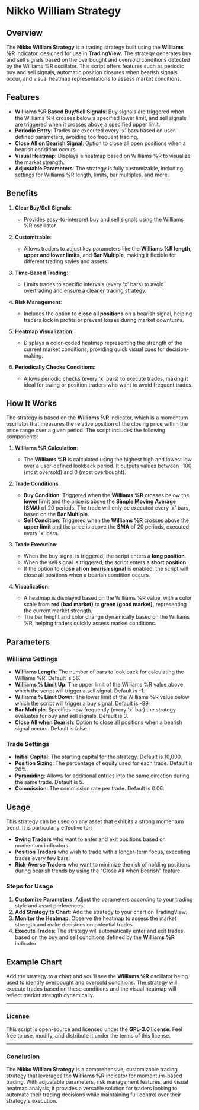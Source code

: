 # Nikko William Strategy

## Overview

The **Nikko William Strategy** is a trading strategy built using the **Williams %R** indicator, designed for use in **TradingView**. The strategy generates buy and sell signals based on the overbought and oversold conditions detected by the Williams %R oscillator. This script offers features such as periodic buy and sell signals, automatic position closures when bearish signals occur, and visual heatmap representations to assess market conditions.

## Features

- **Williams %R Based Buy/Sell Signals**: Buy signals are triggered when the Williams %R crosses below a specified lower limit, and sell signals are triggered when it crosses above a specified upper limit.
- **Periodic Entry**: Trades are executed every 'x' bars based on user-defined parameters, avoiding too frequent trading.
- **Close All on Bearish Signal**: Option to close all open positions when a bearish condition occurs.
- **Visual Heatmap**: Displays a heatmap based on Williams %R to visualize the market strength.
- **Adjustable Parameters**: The strategy is fully customizable, including settings for Williams %R length, limits, bar multiples, and more.

## Benefits

1. **Clear Buy/Sell Signals**: 
   - Provides easy-to-interpret buy and sell signals using the Williams %R oscillator.
   
2. **Customizable**: 
   - Allows traders to adjust key parameters like the **Williams %R length**, **upper and lower limits**, and **Bar Multiple**, making it flexible for different trading styles and assets.
   
3. **Time-Based Trading**: 
   - Limits trades to specific intervals (every 'x' bars) to avoid overtrading and ensure a cleaner trading strategy.

4. **Risk Management**: 
   - Includes the option to **close all positions** on a bearish signal, helping traders lock in profits or prevent losses during market downturns.

5. **Heatmap Visualization**: 
   - Displays a color-coded heatmap representing the strength of the current market conditions, providing quick visual cues for decision-making.

6. **Periodically Checks Conditions**: 
   - Allows periodic checks (every 'x' bars) to execute trades, making it ideal for swing or position traders who want to avoid frequent trades.

## How It Works

The strategy is based on the **Williams %R** indicator, which is a momentum oscillator that measures the relative position of the closing price within the price range over a given period. The script includes the following components:

1. **Williams %R Calculation**:
   - The **Williams %R** is calculated using the highest high and lowest low over a user-defined lookback period. It outputs values between -100 (most oversold) and 0 (most overbought).

2. **Trade Conditions**:
   - **Buy Condition**: Triggered when the **Williams %R** crosses below the **lower limit** and the price is above the **Simple Moving Average (SMA)** of 20 periods. The trade will only be executed every 'x' bars, based on the **Bar Multiple**.
   - **Sell Condition**: Triggered when the **Williams %R** crosses above the **upper limit** and the price is above the **SMA** of 20 periods, executed every 'x' bars.

3. **Trade Execution**:
   - When the buy signal is triggered, the script enters a **long position**.
   - When the sell signal is triggered, the script enters a **short position**.
   - If the option to **close all on bearish signal** is enabled, the script will close all positions when a bearish condition occurs.

4. **Visualization**:
   - A heatmap is displayed based on the Williams %R value, with a color scale from **red (bad market)** to **green (good market)**, representing the current market strength.
   - The bar height and color change dynamically based on the Williams %R, helping traders quickly assess market conditions.

## Parameters

### Williams Settings
- **Williams Length**: The number of bars to look back for calculating the Williams %R. Default is 56.
- **Williams % Limit Up**: The upper limit of the Williams %R value above which the script will trigger a sell signal. Default is -1.
- **Williams % Limit Down**: The lower limit of the Williams %R value below which the script will trigger a buy signal. Default is -99.
- **Bar Multiple**: Specifies how frequently (every 'x' bar) the strategy evaluates for buy and sell signals. Default is 3.
- **Close All when Bearish**: Option to close all positions when a bearish signal occurs. Default is false.

### Trade Settings
- **Initial Capital**: The starting capital for the strategy. Default is 10,000.
- **Position Sizing**: The percentage of equity used for each trade. Default is 20%.
- **Pyramiding**: Allows for additional entries into the same direction during the same trade. Default is 5.
- **Commission**: The commission rate per trade. Default is 0.06.

## Usage

This strategy can be used on any asset that exhibits a strong momentum trend. It is particularly effective for:

- **Swing Traders** who want to enter and exit positions based on momentum indicators.
- **Position Traders** who wish to trade with a longer-term focus, executing trades every few bars.
- **Risk-Averse Traders** who want to minimize the risk of holding positions during bearish trends by using the "Close All when Bearish" feature.

### Steps for Usage

1. **Customize Parameters**: Adjust the parameters according to your trading style and asset preferences.
2. **Add Strategy to Chart**: Add the strategy to your chart on TradingView.
3. **Monitor the Heatmap**: Observe the heatmap to assess the market strength and make decisions on potential trades.
4. **Execute Trades**: The strategy will automatically enter and exit trades based on the buy and sell conditions defined by the **Williams %R** indicator.

## Example Chart

Add the strategy to a chart and you’ll see the **Williams %R** oscillator being used to identify overbought and oversold conditions. The strategy will execute trades based on these conditions and the visual heatmap will reflect market strength dynamically.

---

### License

This script is open-source and licensed under the **GPL-3.0 license**. Feel free to use, modify, and distribute it under the terms of this license.

---

### Conclusion

The **Nikko William Strategy** is a comprehensive, customizable trading strategy that leverages the **Williams %R** indicator for momentum-based trading. With adjustable parameters, risk management features, and visual heatmap analysis, it provides a versatile solution for traders looking to automate their trading decisions while maintaining full control over their strategy's execution.
